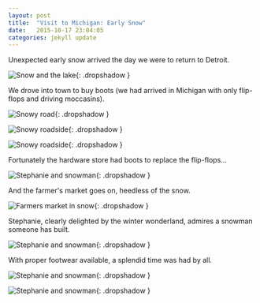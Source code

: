 ```yaml
---
layout: post
title:  "Visit to Michigan: Early Snow"
date:   2015-10-17 23:04:05
categories: jekyll update
---
```

Unexpected early snow arrived the day we were to return to Detroit.  

![Snow and the lake](/images/2015-10-17_snow/snowy_lake_view.png){: .dropshadow }  

We drove into town to buy boots (we had arrived in Michigan with only flip-flops and driving moccasins).  

![Snowy road](/images/2015-10-17_snow/driving_to_town.png){: .dropshadow }  

![Snowy roadside](/images/2015-10-17_snow/snow1.png){: .dropshadow }  

![Snowy roadside](/images/2015-10-17_snow/snow3.png){: .dropshadow }  

Fortunately the hardware store had boots to replace the flip-flops...  

![Stephanie and snowman](/images/2015-10-17_snow/buying_boots.png){: .dropshadow }  

And the farmer's market goes on, heedless of the snow.  

![Farmers market in snow](/images/2015-10-17_snow/farmers_market.png){: .dropshadow }  

Stephanie, clearly delighted by the winter wonderland, admires a snowman someone has built.  

![Stephanie and snowman](/images/2015-10-17_snow/snowman.png){: .dropshadow }  

With proper footwear available, a splendid time was had by all.  

![Stephanie and snowman](/images/2015-10-17_snow/bucket.png){: .dropshadow }  

![Stephanie and snowman](/images/2015-10-17_snow/stephanie_and_mother.png){: .dropshadow }  


